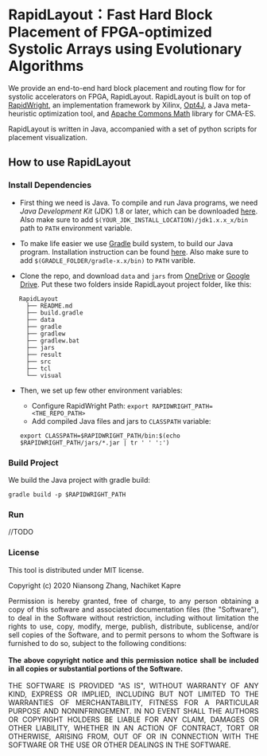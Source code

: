 # RapidLayout：Fast Hard Block Placement of FPGA-optimized Systolic Arrays using Evolutionary Algorithms

We provide an end-to-end hard block placement and routing flow for
for systolic accelerators on FPGA, RapidLayout. RapidLayout is built
on top of [RapidWright](https://www.rapidwright.io/), an implementation
framework by Xilinx, [Opt4J](http://opt4j.sourceforge.net/), a Java meta-heuristic
optimization tool, and [Apache Commons Math](http://commons.apache.org/proper/commons-math/javadocs/api-3.4/org/apache/commons/math3/optim/nonlinear/scalar/noderiv/CMAESOptimizer.html)
library for CMA-ES.

RapidLayout is written in Java, accompanied with a set of python scripts for
placement visualization. 

## How to use RapidLayout

### Install Dependencies

- First thing we need is Java. To compile and run Java programs, we need *Java Development Kit* (JDK)
 1.8 or later, which can be downloaded [here](http://www.oracle.com/technetwork/java/javase/downloads/jdk8-downloads-2133151.html). 
 Also make sure to add `$(YOUR_JDK_INSTALL_LOCATION)/jdk1.x.x_x/bin` path to `PATH` environment variable.
 
- To make life easier we use [Gradle](https://gradle.org/) build system, to build our Java program. Installation instruction can
be found [here](https://gradle.org/install/#manually). Also make sure to add `$(GRADLE_FOLDER/gradle-x.x/bin)` to `PATH` varible.

- Clone the repo, and download `data` and `jars` from [OneDrive](https://1drv.ms/u/s!An0eQqECDpELgc1gnYi2xqn51BA8mA?e=lXNXeT) or [Google Drive](https://drive.google.com/open?id=17LK4n57N6pnM3fwj0WF4kGqtcUtypi8d).
 Put these two folders inside RapidLayout project folder, like this:
 ```
    RapidLayout
      ├── README.md
      ├── build.gradle
      ├── data
      ├── gradle
      ├── gradlew
      ├── gradlew.bat
      ├── jars
      ├── result
      ├── src
      ├── tcl
      └── visual
``` 
- Then, we set up few other environment variables:
   * Configure RapidWright Path: 
   ```export RAPIDWRIGHT_PATH=<THE_REPO_PATH>```
   * Add compiled Java files and jars to `CLASSPATH` variable: 
   
   ```export CLASSPATH=$RAPIDWRIGHT_PATH/bin:$(echo $RAPIDWRIGHT_PATH/jars/*.jar | tr ' ' ':')```

### Build Project

We build the Java project with gradle build:
```
gradle build -p $RAPIDWRIGHT_PATH
```

### Run

//TODO




### License
This tool is distributed under MIT license.

Copyright (c) 2020 Niansong Zhang, Nachiket Kapre

<div style="text-align: justify;"> 
Permission is hereby granted, free of charge, to any person obtaining a copy of this software and associated documentation files (the "Software"), to deal in the Software without restriction, including without limitation the rights to use, copy, modify, merge, publish, distribute, sublicense, and/or sell copies of the Software, and to permit persons to whom the Software is furnished to do so, subject to the following conditions:
<br><br>
</div>


<div style="text-align: justify;"> 
<b>The above copyright notice and this permission notice shall be included in all copies or substantial portions of the Software.</b>
<br><br>
</div>


<div style="text-align: justify;"> 
THE SOFTWARE IS PROVIDED "AS IS", WITHOUT WARRANTY OF ANY KIND, EXPRESS OR IMPLIED, INCLUDING BUT NOT LIMITED TO THE WARRANTIES OF MERCHANTABILITY, FITNESS FOR A PARTICULAR PURPOSE AND NONINFRINGEMENT. IN NO EVENT SHALL THE AUTHORS OR COPYRIGHT HOLDERS BE LIABLE FOR ANY CLAIM, DAMAGES OR OTHER LIABILITY, WHETHER IN AN ACTION OF CONTRACT, TORT OR OTHERWISE, ARISING FROM, OUT OF OR IN CONNECTION WITH THE SOFTWARE OR THE USE OR OTHER DEALINGS IN THE SOFTWARE.
 </div>

